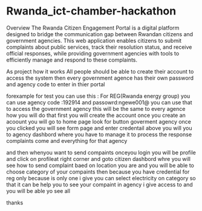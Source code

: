 # Rwanda_ict-chamber-hackathon


 Overview
The Rwanda Citizen Engagement Portal is a digital platform designed to bridge the communication gap between Rwandan citizens and government agencies. This web application enables citizens to submit complaints about public services, track their resolution status, and receive official responses, while providing government agencies with tools to efficiently manage and respond to these complaints.


 As project how it works
 All people should be able to create their account 
 to access the system 
 then every government agence has their own password and agency code to enter in thier portal

 forexample for test you can use this : For  REG(Rwanda energy group)
 you can use agency code :192914
 and passowrd:ngewe001@
 you can use that to access the government agency 
 this will be the same to every agence how you will do that first you will create the account once you create
 an acoount you will go to home page look for button goverment agency once you clicked you will see form page and enter credentail above 
 you will you to agency dashbord where you have to manage it to process the response complaints come and everything for that agency

 and then whenyou want to send compaints onceyou login you will be profile and click on profileat right corner and goto citizen dashbord whre you will see how to send complaint baed on location you are and you will be able to choose category of your compaints then because you have credential for reg only because is only one i give you can select electricity on category so that it can be help you to see your compaint in agency i give access to 
 and you will be able yo see all 

 thanks 


 
